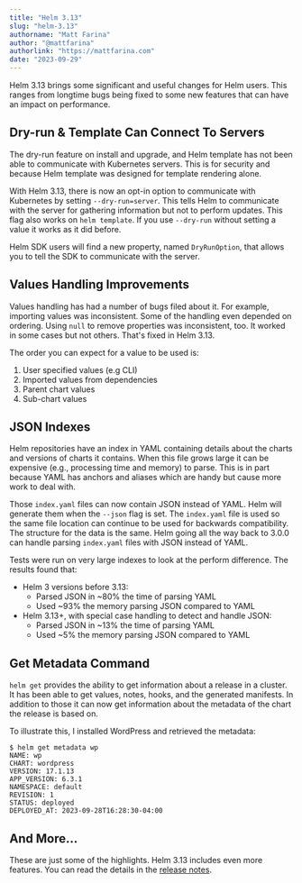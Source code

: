 ```yaml
---
title: "Helm 3.13"
slug: "helm-3.13"
authorname: "Matt Farina"
author: "@mattfarina"
authorlink: "https://mattfarina.com"
date: "2023-09-29"
---
```


Helm 3.13 brings some significant and useful changes for Helm users. This ranges from longtime bugs being fixed to some new features that can have an impact on performance. 

## Dry-run & Template Can Connect To Servers

The dry-run feature on install and upgrade, and Helm template has not been able to communicate with Kubernetes servers. This is for security and because Helm template was designed for template rendering alone.

With Helm 3.13, there is now an opt-in option to communicate with Kubernetes by setting `--dry-run=server`. This tells Helm to communicate with the server for gathering information but not to perform updates. This flag also works on `helm template`. If you use `--dry-run` without setting a value it works as it did before.

Helm SDK users will find a new property, named `DryRunOption`, that allows you to tell the SDK to communicate with the server.

## Values Handling Improvements

Values handling has had a number of bugs filed about it. For example, importing values was inconsistent. Some of the handling even depended on ordering. Using `null` to remove properties was inconsistent, too. It worked in some cases but not others. That's fixed in Helm 3.13.

The order you can expect for a value to be used is:

1. User specified values (e.g CLI)
2. Imported values from dependencies
3. Parent chart values
4. Sub-chart values

## JSON Indexes

Helm repositories have an index in YAML containing details about the charts and versions of charts it contains. When this file grows large it can be expensive (e.g., processing time and memory) to parse. This is in part because YAML has anchors and aliases which are handy but cause more work to deal with.

Those `index.yaml` files can now contain JSON instead of YAML. Helm will generate them when the `--json` flag is set. The `index.yaml` file is used so the same file location can continue to be used for backwards compatibility. The structure for the data is the same. Helm going all the way back to 3.0.0 can handle parsing `index.yaml` files with JSON instead of YAML.

Tests were run on very large indexes to look at the perform difference. The results found that:

- Helm 3 versions before 3.13:
  - Parsed JSON in ~80% the time of parsing YAML
  - Used ~93% the memory parsing JSON compared to YAML
- Helm 3.13+, with special case handling to detect and handle JSON:
  - Parsed JSON in ~13% the time of parsing YAML
  - Used ~5% the memory parsing JSON compared to YAML

## Get Metadata Command

`helm get` provides the ability to get information about a release in a cluster. It has been able to get values, notes, hooks, and the generated manifests. In addition to those it can now get information about the metadata of the chart the release is based on.

To illustrate this, I installed WordPress and retrieved the metadata:

```shell
$ helm get metadata wp
NAME: wp
CHART: wordpress
VERSION: 17.1.13
APP_VERSION: 6.3.1
NAMESPACE: default
REVISION: 1
STATUS: deployed
DEPLOYED_AT: 2023-09-28T16:28:30-04:00
```

## And More...

These are just some of the highlights. Helm 3.13 includes even more features. You can read the details in the [release notes](https://github.com/helm/helm/releases/tag/v3.13.0).

